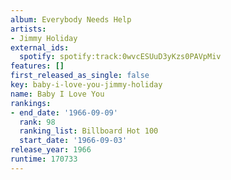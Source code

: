 ```yaml
---
album: Everybody Needs Help
artists:
- Jimmy Holiday
external_ids:
  spotify: spotify:track:0wvcESUuD3yKzs0PAVpMiv
features: []
first_released_as_single: false
key: baby-i-love-you-jimmy-holiday
name: Baby I Love You
rankings:
- end_date: '1966-09-09'
  rank: 98
  ranking_list: Billboard Hot 100
  start_date: '1966-09-03'
release_year: 1966
runtime: 170733
---
```


